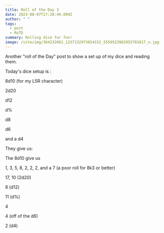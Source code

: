 ```yaml
---
title: Roll of the Day 3
date: 2023-08-07T17:20:49.099Z
author: " "
tags:
  - post
  - RoTD
summary: Rolling dice for fun!
image: /site/img/364232662_1237132973654152_5559523982955701817_n.jpg
---
```

Another "roll of the Day" post to show a set up of my dice and reading them. 

T﻿oday's dice setup is :

8d10 (for my L5R character)

2d20

d﻿12

d﻿%

d﻿8

d﻿6

and a d4

They give us:

The 8d10 give us

1, 3, 5, 8, 2, 2, 2, and a 7 (a poor roll for 8k3 or better) 

17, 10 (2d20) 

8 (d12)

11 (d%)

4﻿

4﻿ (off of the d6)

2 (d4)